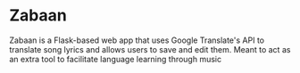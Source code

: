 # Zabaan
Zabaan is a Flask-based web app that uses Google Translate's API to translate song lyrics and allows users to save and edit them. Meant to act as an extra tool to facilitate language learning through music
